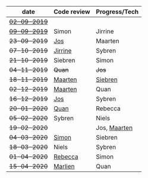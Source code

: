 | date        	                            | Code review 	                                  | Progress/Tech 	|
|-------------------------------------------|-----------------------------------------------------|-----------------|
| [~~02-09-2019~~](./archive/02-09-2019.md) |        	                                          |          	      |
| [~~09-09-2019~~](./archive/09-09-2019.md) | Simon       	                                  | Jirrine       	|
| ~~23-09-2019~~                            | [Jos](../code_review/Snakefile)   	                  | Maarten       	|
| ~~07-10-2019~~                            | [Jirrine](../code_review/cocitation_dataframe.py)    | Sybren        	|
| ~~21-10-2019~~                            | Siebren     	                                  | Simon         	|
| ~~04-11-2019~~                            | ~~Quan~~     	                                  | ~~Jos~~        	|
| ~~18-11-2019~~                            | [Maarten](../code_review/tricks.py)                  | [Siebren](https://github.com/vanheeringen-lab/genomepy/blob/master/docs/release_checklist.md) |
| ~~02-12-2019~~      	                    | [Maarten](../code_review/narrowpeak_to_fasta)        | Quan          	|
| ~~16-12-2019~~                            | [Jos](../code_review/scATAC_gimme_Maelstrom/scATAC_peak_analysis.Rmd)            | Sybren         	|
| ~~20-01-2020~~      	                    | [Quan](../code_review/call_influence_score.py)       | Rebecca        	|
| ~~05-02-2020~~      	                    | Sybren                                              | Niels         	|
| ~~19-02-2020~~      	                    |                                                     | Jos, [Maarten](../archive/PeakSQL.pdf)           	|
| ~~04-03-2020~~      	                    | [Simon](../code_review/gene_annotation.py)                                               | Siebren        	|
| ~~18-03-2020~~      	                    | Niels                                               | Sybren         	|
| ~~01-04-2020~~      	                    | [Rebecca](../code_review/scRNAseq_processing/)           | Simon         	|
| ~~15-04-2020~~      	                    | [Marlien](../code_review/codereview_Marlien.smk)         | Quan         	  |
